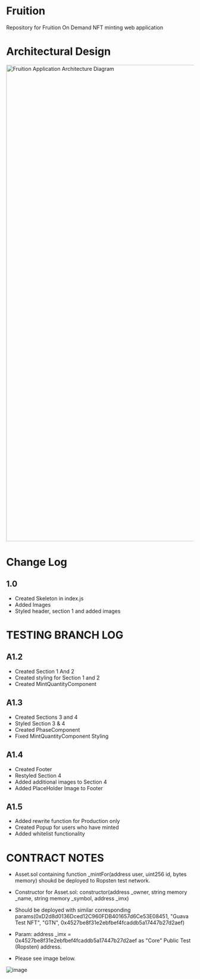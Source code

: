 # Fruition
Repository for Fruition On Demand NFT minting web application

# Architectural Design
<img width="1280" alt="Fruition Application Architecture Diagram" src="https://user-images.githubusercontent.com/11862392/152111644-e616ac40-e120-43d3-92e4-69916e57edb1.png">

# Change Log

## 1.0
* Created Skeleton in index.js
* Added Images
* Styled header, section 1 and added images

# TESTING BRANCH LOG

## A1.2
* Created Section 1 And 2
* Created styling for Section 1 and 2
* Created MintQuantityComponent

## A1.3
* Created Sections 3 and 4
* Styled Section 3 & 4
* Created PhaseComponent
* Fixed MintQuantityComponent Styling

## A1.4
* Created Footer
* Restyled Section 4
* Added additional images to Section 4
* Added PlaceHolder Image to Footer

##  A1.5
* Added rewrite function for Production only
* Created Popup for users who have minted
* Added whitelist functionality

# CONTRACT NOTES

* Asset.sol containing function _mintFor(address user, uint256 id, bytes memory) shoukd be deployed to Ropsten test network.

* Constructor for Asset.sol: constructor(address _owner, string memory _name, string memory _symbol, address _imx)

* Should be deployed with similar corresponding params(0xD2d8d0136Dced12C960FDB401657d6Ce53E08451, "Guava Test NFT", "GTN", 0x4527be8f31e2ebfbef4fcaddb5a17447b27d2aef)
* Param: address _imx = 0x4527be8f31e2ebfbef4fcaddb5a17447b27d2aef as "Core" Public Test (Ropsten) address.
* Please see image below.

![image](https://user-images.githubusercontent.com/11862392/152404844-254d5e6e-79a0-4dc0-b738-0520179130b7.png)
